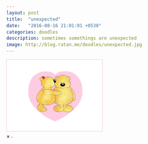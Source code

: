 ```yaml
---
layout: post
title:  "unexpected"
date:   "2016-08-16 21:01:01 +0530"
categories: doodles
description: sometimes somethings are unexpected
image: http://blog.ratan.me/doodles/unexpected.jpg
---
```

<img id="myImg" style="border: 1px solid #FFC4CD;" src="/doodles/unexpected.jpg" alt="" width="50%" height="50%">

<div id="myModal" class="modal">
  <span class="close">×</span>
  <img class="modal-content" id="img01" style="border: 2px solid #FFC4CD;">
  <div id="caption"></div>
</div>
